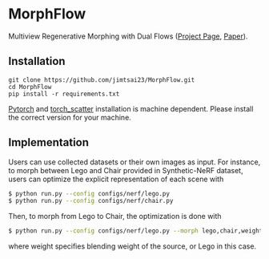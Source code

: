 # MorphFlow
Multiview Regenerative Morphing with Dual Flows ([Project Page](https://jimtsai23.github.io/morphflow/), [Paper](https://arxiv.org/abs/2208.01287)).

## Installation
```
git clone https://github.com/jimtsai23/MorphFlow.git
cd MorphFlow
pip install -r requirements.txt
```
[Pytorch](https://pytorch.org/) and [torch_scatter](https://github.com/rusty1s/pytorch_scatter) installation is machine dependent. Please install the correct version for your machine.

## Implementation
Users can use collected datasets or their own images as input. For instance, to morph between Lego and Chair provided in Synthetic-NeRF dataset, users can optimize the explicit representation of each scene with
```bash
$ python run.py --config configs/nerf/lego.py
$ python run.py --config configs/nerf/chair.py
```
Then, to morph from Lego to Chair, the optimization is done with
```bash
$ python run.py --config configs/nerf/lego.py --morph lego,chair,weight
```
where weight specifies blending weight of the source, or Lego in this case.


